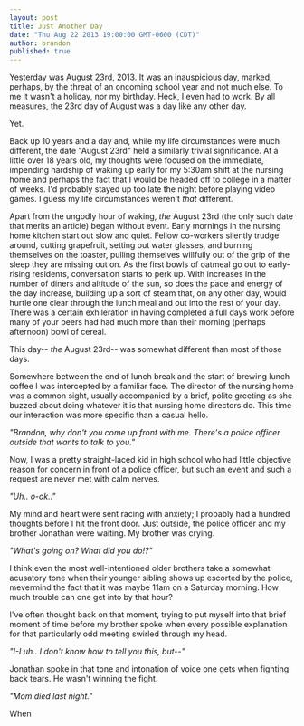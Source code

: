 ```yaml
---
layout: post
title: Just Another Day
date: "Thu Aug 22 2013 19:00:00 GMT-0600 (CDT)"
author: brandon
published: true
---
```


Yesterday was August 23rd, 2013. It was an inauspicious day, marked, perhaps, by the threat of an oncoming school year and not much else. To me it wasn't a holiday, nor my birthday. Heck, I even had to work. By all measures, the 23rd day of August was a day like any other day.
 
Yet.
 
Back up 10 years and a day and, while my life circumstances were much different, the date "August 23rd" held a similarly trivial significance. At a little over 18 years old, my thoughts were focused on the immediate, impending hardship of waking up early for my 5:30am shift at the nursing home and perhaps the fact that I would be headed off to college in a matter of weeks. I'd probably stayed up too late the night before playing video games. I guess my life circumstances weren't _that_ different.
 
Apart from the ungodly hour of waking, _the_ August 23rd (the only such date that merits an article) began without event. Early mornings in the nursing home kitchen start out slow and quiet. Fellow co-workers silently trudge around, cutting grapefruit, setting out water glasses, and burning themselves on the toaster, pulling themselves willfully out of the grip of the sleep they are missing out on. As the first bowls of oatmeal go out to early-rising residents, conversation starts to perk up. With increases in the number of diners and altitude of the sun, so does the pace and energy of the day increase, building up a sort of steam that, on any other day, would hurtle one clear through the lunch meal and out into the rest of your day. There was a certain exhileration in having completed a full days work before many of your peers had had much more than their morning (perhaps afternoon) bowl of cereal.

This day-- _the_ August 23rd-- was somewhat different than most of those days.

Somewhere between the end of lunch break and the start of brewing lunch coffee I was intercepted by a familiar face. The director of the nursing home was a common sight, usually accompanied by a brief, polite greeting as she buzzed about doing whatever it is that nursing home directors do. This time our interaction was more specific than a casual hello. 

_"Brandon, why don't you come up front with me. There's a police officer outside that wants to talk to you."_ 

Now, I was a pretty straight-laced kid in high school who had little objective reason for concern in front of a police officer, but such an event and such a request are never met with calm nerves. 

_"Uh.. o-ok.."_ 

My mind and heart were sent racing with anxiety; I probably had a hundred thoughts before I hit the front door. Just outside, the police officer and my brother Jonathan were waiting. My brother was crying. 

_"What's going on? What did you do!?"_ 

I think even the most well-intentioned older brothers take a somewhat acusatory tone when their younger sibling shows up escorted by the police, mevermind the fact that it was maybe 11am on a Saturday morning. How much trouble can one get into by that hour?

I've often thought back on that moment, trying to put myself into that brief moment of time before my brother spoke when every possible explanation for that particularly odd meeting swirled through my head. 

_"I-I uh.. I don't know how to tell you this, but--"_

Jonathan spoke in that tone and intonation of voice one gets when fighting back tears. He wasn't winning the fight.

_"Mom died last night."_

When




